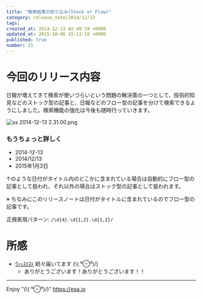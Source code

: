 ```yaml
---
title: "検索結果の絞り込み(Stock or Flow)"
category: release_note/2014/12/13
tags: 
created_at: 2014-12-13 02:49:39 +0900
updated_at: 2015-10-06 15:13:18 +0900
published: true
number: 31
---
```


# 今回のリリース内容

日報が増えてきて検索が使いづらいという問題の解決策の一つとして、技術的知見などのストック型の記事と、日報などのフロー型の記事を分けて検索できるようにしました。検索機能の強化は今後も随時行っていきます。

![ss 2014-12-13 2.31.00.png](https://img.esa.io/uploads/production/pictures/105/1654/image/84070fa1dc0817dfe849134765d92cb9.png)

### もうちょっと詳しく

- 2014-12-13
- 2014/12/13
- 2015年1月3日

↑のような日付がタイトル内のどこかに含まれている場合は自動的にフロー型の記事として扱われ、それ以外の場合はストック型の記事として扱われます。

※ ちなみにこのリリースノートは日付がタイトルに含まれているのでフロー型の記事です。

正規表現パターン: `/\d{4}.\d{1,2}.\d{1,2}/`

# 所感
- [ｳｨｯｽﾘｽﾄ](http://www.amazon.co.jp/registry/wishlist/WNWEGOU2X5FS/ref=cm_sw_r_tw_ws_AHyIub0N1YZ69) 続々届いてます (\\( ⁰⊖⁰)/)
    - ありがとうございます！ありがとうございます！！

---
Enjoy "(\\( ⁰⊖⁰)/)"
https://esa.io
